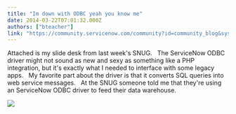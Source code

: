 ```yaml
---
title: "Im down with ODBC yeah you know me"
date: 2014-03-22T07:01:32.000Z
authors: ["bteacher"]
link: "https://community.servicenow.com/community?id=community_blog&sys_id=c64e26addbd0dbc01dcaf3231f9619d8"
---
```

<p>Attached is my slide desk from last week's SNUG.   The ServiceNow ODBC driver might not sound as new and sexy as something like a PHP integration, but it's exactly what I needed to interface with some legacy apps.   My favorite part about the driver is that it converts SQL queries into web service messages.   At the SNUG someone told me that they're using an ServiceNow ODBC driver to feed their data warehouse.</p><p></p><p><img  class="image-0 jiveImage" src="8d8dc44edb5c1344e9737a9e0f961906.iix" style="max-height: 900px; max-width: 1200px;"/></p>